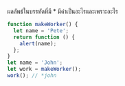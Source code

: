 ผลลัพธ์ในบรรทัดที่มี * มีค่าเป็นอะไรและเพราะอะไร

```js
function makeWorker() {
  let name = 'Pete';
  return function () {
    alert(name);
  };
}
let name = 'John';
let work = makeWorker();
work(); // *john
```